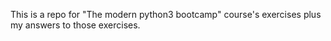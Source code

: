 This is a repo for "The modern python3 bootcamp" course's exercises plus my answers to those exercises.